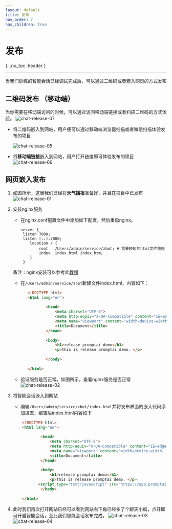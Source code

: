 ```yaml
---
layout: default
title: 发布
nav_order: 7
has_children: true
---
```


# 发布
{: .no_toc .header }

----

当我们训练的智能会话已经调试完成后，可以通过二维码或者嵌入网页的方式发布

## 二维码发布 （移动端）
当你需要在移动端访问的时候，可以通过访问移动端链接或者扫描二维码的方式体验。
![chat-release-07](/assets/images/release/chat-release-07.png)

* 将二维码嵌入到网站，用户便可以通过移动端浏览器扫描或者微信扫描体验发布的项目

   ![chat-release-05](/assets/images/release/chat-release-05.png)

* 将**移动端链接**嵌入到网站，用户打开链接即可体验发布的项目
  ![chat-release-06](/assets/images/release/chat-release-06.png)

## 网页嵌入发布

1. 如图所示，这里我们已经将**天气播报**准备好，并且在项目中已发布
   ![chat-release-01](/assets/images/release/chat-release-01.png)

2. 安装nginx服务
   - 在nginx.conf配置文件中添加如下配置，然后重启nginx。
   
      ```shell
      server {
       listen 7000;
       listen [::]:7000;
          location / {
              root   /Users/admin/service/zbot; # 需要映射的html文件路径
              index  index.html index.htm;
          }
       }
      ```
   备注：nginx安装可以参考此[教程](https://www.cnblogs.com/lywJ/p/10710361.html)

   - 在`/Users/admin/service/zbot`新建文件index.html，内容如下：
     
     ```html
        <!DOCTYPE html>
        <html lang="en">
                
                <head>
                    <meta charset="UTF-8">
                    <meta http-equiv="X-UA-Compatible" content="IE=edge">
                    <meta name="viewport" content="width=device-width, initial-scale=1.0">
                    <title>Document</title>
                </head>
                
                <body>
                    <h1>release promptai demo</h1>
                    <p>this is release promptai demo. </p>
                
                </body>
                
        </html>     
     ```
     
   - 验证服务是否正常。如图所示，查看nginx服务是否正常
     ![chat-release-02](/assets/images/release/chat-release-01.png)

3. 将智能会话嵌入到网站
   - 编辑`/Users/admin/service/zbot/index.html`并将发布界面的嵌入代码添加进去，编辑后index.html内容如下
    ```html
        <!DOCTYPE html>
        <html lang="en">
                
                <head>
                    <meta charset="UTF-8">
                    <meta http-equiv="X-UA-Compatible" content="IE=edge">
                    <meta name="viewport" content="width=device-width, initial-scale=1.0">
                    <title>Document</title>
                </head>
                
                <body>
                    <h1>release promptai demo</h1>
                    <p>this is release promptai demo. </p>
               <script type="text/javascript" src="https://app.promptai.cn/ava/chatbot.app?name=Prompt+AI&id=a1_p_bzr812l9dg5c&token=NDA3OGY3NjQtNDIyZC00ZGRmLTk2MTYtMWY1YjVlMDM5YzQ1&project=p_bzr812l9dg5c"></script>
                </body>
                
        </html>     
     ```
   
4. 此时我们再次打开网站已经可以看到网站右下角已经多了个聊天小框，点开即可开启智能会话，至此我们智能会话发布完成。
   ![chat-release-03](/assets/images/release/chat-release-03.png)
   ![chat-release-04](/assets/images/release/chat-release-04.png)
   

